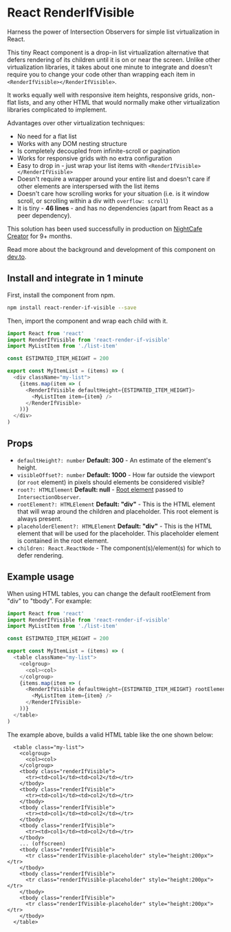 # React RenderIfVisible
Harness the power of Intersection Observers for simple list virtualization in React.

This tiny React component is a drop-in list virtualization alternative that defers rendering of its children until it is on or near the screen. Unlike other virtualization libraries, it takes about one minute to integrate and doesn't require you to change your code other than wrapping each item in `<RenderIfVisible></RenderIfVisible>`.

It works equally well with responsive item heights, responsive grids, non-flat lists, and any other HTML that would normally make other virtualization libraries complicated to implement.

Advantages over other virtualization techniques:

- No need for a flat list
- Works with any DOM nesting structure
- Is completely decoupled from infinite-scroll or pagination
- Works for responsive grids with no extra configuration
- Easy to drop in - just wrap your list items with `<RenderIfVisible></RenderIfVisible>`
- Doesn't require a wrapper around your entire list and doesn't care if other elements are interspersed with the list items
- Doesn't care how scrolling works for your situation (i.e. is it window scroll, or scrolling within a div with `overflow: scroll`)
- It is tiny - __46 lines__ - and has no dependencies (apart from React as a peer dependency).

This solution has been used successfully in production on [NightCafe Creator](https://creator.nightcafe.studio) for 9+ months.

Read more about the background and development of this component on [dev.to](https://dev.to/angus_russell/super-simple-list-virtualization-in-react-with-intersectionobserver-3o6g).

## Install and integrate in 1 minute

First, install the component from npm.

```bash
npm install react-render-if-visible --save
```

Then, import the component and wrap each child with it.

```javascript
import React from 'react'
import RenderIfVisible from 'react-render-if-visible'
import MyListItem from './list-item' 

const ESTIMATED_ITEM_HEIGHT = 200

export const MyItemList = (items) => (
  <div className="my-list">
    {items.map(item => (
      <RenderIfVisible defaultHeight={ESTIMATED_ITEM_HEIGHT}>
        <MyListItem item={item} />
      </RenderIfVisible>
    ))}
  </div>
)
```

## Props

- `defaultHeight?: number` __Default: 300__ - An estimate of the element's height.
- `visibleOffset?: number` __Default: 1000__ - How far outside the viewport (or `root` element) in pixels should elements be considered visible?
- `root?: HTMLElement` __Default: null__ - [Root element](https://developer.mozilla.org/en-US/docs/Web/API/Intersection_Observer_API#intersection_observer_concepts_and_usage) passed to `IntersectionObserver`.
- `rootElement?: HTMLElement` __Default: "div"__ - This is the HTML element that will wrap around the children and placeholder. This root element is always present.
- `placeholderElement?: HTMLElement` __Default: "div"__ - This is the HTML element that will be used for the placeholder. This placeholder element is contained in the root element.
- `children: React.ReactNode` - The component(s)/element(s) for which to defer rendering.

## Example usage
When using HTML tables, you can change the default rootElement from "div" to "tbody". For example:
```javascript
import React from 'react'
import RenderIfVisible from 'react-render-if-visible'
import MyListItem from './list-item' 

const ESTIMATED_ITEM_HEIGHT = 200

export const MyItemList = (items) => (
  <table className="my-list">
    <colgroup>
      <col><col>
    </colgroup>
    {items.map(item => (
      <RenderIfVisible defaultHeight={ESTIMATED_ITEM_HEIGHT} rootElement={"tbody"} placeholderElement={"tr"}>
        <MyListItem item={item} />
      </RenderIfVisible>
    ))}
  </table>
)
```
The example above, builds a valid HTML table like the one shown below:
```
  <table class="my-list">
    <colgroup>
      <col><col>
    </colgroup>
    <tbody class="renderIfVisible">
      <tr><td>col1</td><td>col2</td></tr>
    </tbody>
    <tbody class="renderIfVisible">
      <tr><td>col1</td><td>col2</td></tr>
    </tbody>
    <tbody class="renderIfVisible">
      <tr><td>col1</td><td>col2</td></tr>
    </tbody>
    <tbody class="renderIfVisible">
      <tr><td>col1</td><td>col2</td></tr>
    </tbody>
    ... (offscreen)
    <tbody class="renderIfVisible">
      <tr class="renderIfVisible-placeholder" style="height:200px"></tr>
    </tbody>
    <tbody class="renderIfVisible">
      <tr class="renderIfVisible-placeholder" style="height:200px"></tr>
    </tbody>
    <tbody class="renderIfVisible">
      <tr class="renderIfVisible-placeholder" style="height:200px"></tr>
    </tbody>
  </table>
```
